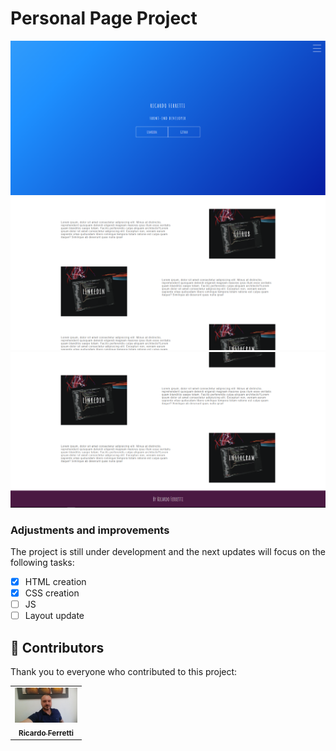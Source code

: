 # Personal Page Project

<img src="./img/print1.png" width="600px">
<img src="./img/print2.png" width="600px">
<img src="./img/print3.png" width="600px">

### Adjustments and improvements

The project is still under development and the next updates will focus on the following tasks:

- [x] HTML creation
- [x] CSS creation
- [ ] JS
- [ ] Layout update

## 🤝 Contributors

Thank you to everyone who contributed to this project:

<table>
  <tr>
    <td align="center">
      <a href="#">
        <img src="./img/ricardoferretti.jpeg" width="100px;" alt="Foto Ricardo Ferretti"/><br>
        <sub>
          <b>Ricardo Ferretti</b>
        </sub>
      </a>
    </td>
  </tr>
</table>
